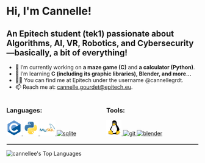 <h1>Hi, I'm Cannelle!</h1>
<h2>An Epitech student (tek1) passionate about Algorithms, AI, VR, Robotics, and Cybersecurity—basically, a bit of everything!</h2>

- 🔭 I’m currently working on **a maze game (C)** and **a calculator (Python)**.
- 🌱 I’m learning **C (including its graphic libraries), Blender, and more...**
- 👨‍💻 You can find me at Epitech under the username @cannellegrdt.
- 📫 Reach me at: cannelle.gourdet@epitech.eu.

<div style="display: flex; justify-content: space-between;">
  <div style="flex: 1; padding-right: 10px;">
    <h3 align="left">Languages:</h3>
    <p align="left">
      <a href="https://www.cprogramming.com/" target="_blank" rel="noreferrer">
        <img src="https://raw.githubusercontent.com/devicons/devicon/master/icons/c/c-original.svg" alt="c" width="40" height="40"/>
      </a>
      <a href="https://www.python.org" target="_blank" rel="noreferrer">
        <img src="https://raw.githubusercontent.com/devicons/devicon/master/icons/python/python-original.svg" alt="python" width="40" height="40"/>
      </a>
      <a href="https://www.mysql.com/" target="_blank" rel="noreferrer">
        <img src="https://raw.githubusercontent.com/devicons/devicon/master/icons/mysql/mysql-original-wordmark.svg" alt="mysql" width="40" height="40"/>
      </a>
      <a href="https://www.sqlite.org/" target="_blank" rel="noreferrer">
        <img src="https://www.vectorlogo.zone/logos/sqlite/sqlite-icon.svg" alt="sqlite" width="40" height="40"/>
      </a>
    </p>
  </div>
  <div style="flex: 1; padding-left: 10px;">
    <h3 align="left">Tools:</h3>
    <p align="left">
      <a href="https://www.linux.org/" target="_blank" rel="noreferrer">
        <img src="https://raw.githubusercontent.com/devicons/devicon/master/icons/linux/linux-original.svg" alt="linux" width="40" height="40"/>
      </a>
      <a href="https://git-scm.com/" target="_blank" rel="noreferrer">
        <img src="https://www.vectorlogo.zone/logos/git-scm/git-scm-icon.svg" alt="git" width="40" height="40"/>
      </a>
      <a href="https://www.blender.org/" target="_blank" rel="noreferrer">
        <img src="https://download.blender.org/branding/community/blender_community_badge_white.svg" alt="blender" width="40" height="40"/>
      </a>
    </p>
  </div>
</div>

<hr style="border: 1px solid #ccc; margin: 5px 0;"/>

![cannellee's Top Languages](https://github-readme-stats.vercel.app/api/top-langs/?username=cannellee&theme=nord&show_icons=true&hide_border=true&layout=compact)
